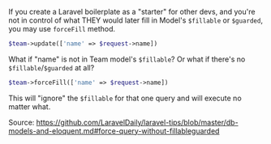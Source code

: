 If you create a Laravel boilerplate as a "starter" for other devs, and you're not in control of what THEY would later fill in Model's `$fillable` or `$guarded`, you may use `forceFill` method.

```php
$team->update(['name' => $request->name])
```

What if "name" is not in Team model's `$fillable`? Or what if there's no `$fillable`/`$guarded` at all?

```php
$team->forceFill(['name' => $request->name])
```
This will "ignore" the `$fillable` for that one query and will execute no matter what.

Source: https://github.com/LaravelDaily/laravel-tips/blob/master/db-models-and-eloquent.md#force-query-without-fillableguarded